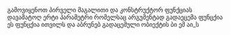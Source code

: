 გამოვიყენოთ პირველი მაგალითი და კონსტრუქტორ ფუნქციას დავამატოღ ერტი პარამეტრი რომელსაც არგუმენტად გადაეცემა ფუნცქია
ეს ფუნცქია ითვილს და აბრუნებ გადაცემული ობიექტის ბი ემ აი_ს